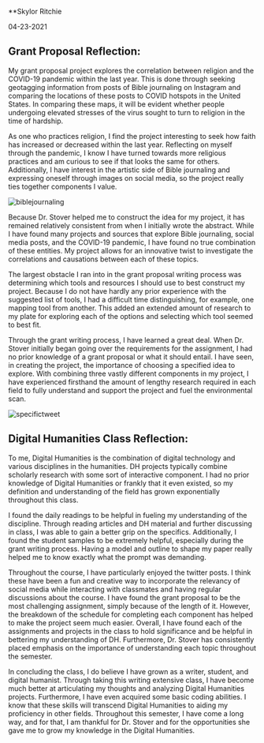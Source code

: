 **Skylor Ritchie

04-23-2021

## Grant Proposal Reflection:

My grant proposal project explores the correlation between religion and the COVID-19 pandemic within the last year. This is done through seeking geotagging information from posts of Bible journaling on Instagram and comparing the locations of these posts to COVID hotspots in the United States. In comparing these maps, it will be evident whether people undergoing elevated stresses of the virus sought to turn to religion in the time of hardship.

As one who practices religion, I find the project interesting to seek how faith has increased or decreased within the last year. Reflecting on myself through the pandemic, I know I have turned towards more religious practices and am curious to see if that looks the same for others. Additionally, I have interest in the artistic side of Bible journaling and expressing oneself through images on social media, so the project really ties together components I value.

![biblejournaling](https://ritchieskylor.github.io/RitchieSkylor/images/biblejournaling.jpg)

Because Dr. Stover helped me to construct the idea for my project, it has remained relatively consistent from when I initially wrote the abstract. While I have found many projects and sources that explore Bible journaling, social media posts, and the COVID-19 pandemic, I have found no true combination of these entities. My project allows for an innovative twist to investigate the correlations and causations between each of these topics.

The largest obstacle I ran into in the grant proposal writing process was determining which tools and resources I should use to best construct my project. Because I do not have hardly any prior experience with the suggested list of tools, I had a difficult time distinguishing, for example, one mapping tool from another. This added an extended amount of research to my plate for exploring each of the options and selecting which tool seemed to best fit.

Through the grant writing process, I have learned a great deal. When Dr. Stover initially began going over the requirements for the assignment, I had no prior knowledge of a grant proposal or what it should entail. I have seen, in creating the project, the importance of choosing a specified idea to explore. With combining three vastly different components in my project, I have experienced firsthand the amount of lengthy research required in each field to fully understand and support the project and fuel the environmental scan.

![specifictweet](https://ritchieskylor.github.io/RitchieSkylor/images/specifictopictweet.png)

## Digital Humanities Class Reflection:

To me, Digital Humanities is the combination of digital technology and various disciplines in the humanities. DH projects typically combine scholarly research with some sort of interactive component. I had no prior knowledge of Digital Humanities or frankly that it even existed, so my definition and understanding of the field has grown exponentially throughout this class.

I found the daily readings to be helpful in fueling my understanding of the discipline. Through reading articles and DH material and further discussing in class, I was able to gain a better grip on the specifics. Additionally, I found the student samples to be extremely helpful, especially during the grant writing process. Having a model and outline to shape my paper really helped me to know exactly what the prompt was demanding.

Throughout the course, I have particularly enjoyed the twitter posts. I think these have been a fun and creative way to incorporate the relevancy of social media while interacting with classmates and having regular discussions about the course. I have found the grant proposal to be the most challenging assignment, simply because of the length of it. However, the breakdown of the schedule for completing each component has helped to make the project seem much easier. Overall, I have found each of the assignments and projects in the class to hold significance and be helpful in bettering my understanding of DH. Furthermore, Dr. Stover has consistently placed emphasis on the importance of understanding each topic throughout the semester. 

In concluding the class, I do believe I have grown as a writer, student, and digital humanist. Through taking this writing extensive class, I have become much better at articulating my thoughts and analyzing Digital Humanities projects. Furthermore, I have even acquired some basic coding abilities. I know that these skills will transcend Digital Humanities to aiding my proficiency in other fields. Throughout this semester, I have come a long way, and for that, I am thankful for Dr. Stover and for the opportunities she gave me to grow my knowledge in the Digital Humanities.
